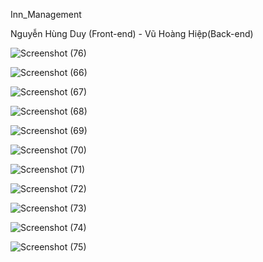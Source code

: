 Inn_Management

Nguyễn Hùng Duy (Front-end) - Vũ Hoàng Hiệp(Back-end)

![Screenshot (76)](https://user-images.githubusercontent.com/56124429/129132481-75bddb05-4809-414e-9e97-bb07999f2b36.png)

![Screenshot (66)](https://user-images.githubusercontent.com/56124429/129132568-25b3739e-18e6-4e81-bb2e-1ff868ef566b.png)

![Screenshot (67)](https://user-images.githubusercontent.com/56124429/129132574-7bfba330-4cfb-420b-93bf-d9ce3f06b179.png)

![Screenshot (68)](https://user-images.githubusercontent.com/56124429/129132621-03c9ada7-ef8f-4bdc-a3fc-861c9312f7f3.png)

![Screenshot (69)](https://user-images.githubusercontent.com/56124429/129132624-00da58be-2730-4729-88b0-719203a2393f.png)

![Screenshot (70)](https://user-images.githubusercontent.com/56124429/129132626-34e94295-3477-4009-bb62-eca96524fdb0.png)

![Screenshot (71)](https://user-images.githubusercontent.com/56124429/129132612-9a61a954-14c4-49d8-8d88-34cc8f4e218a.png)

![Screenshot (72)](https://user-images.githubusercontent.com/56124429/129132613-b44cfe79-c65e-4817-a1cb-2d289a08fffb.png)

![Screenshot (73)](https://user-images.githubusercontent.com/56124429/129132614-d2ae372e-6012-427b-9d0f-cf57ac49ef8f.png)

![Screenshot (74)](https://user-images.githubusercontent.com/56124429/129132616-932585d7-0317-4933-96ee-881099b19639.png)

![Screenshot (75)](https://user-images.githubusercontent.com/56124429/129132618-112df557-1730-442d-a51a-a7de568e1859.png)
